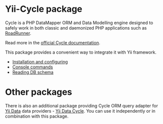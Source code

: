 # Yii-Cycle package

Cycle is a PHP DataMapper ORM and Data Modelling engine designed to safely work in both classic and daemonized PHP
applications such as [RoadRunner](https://github.com/roadrunner-server/roadrunner).

Read more in the [official Cycle documentation](https://cycle-orm.dev/docs/readme/2.x).

This package provides a convenient way to integrate it with Yii framework.

- [Installation and configuring](installation.md)
- [Console commands](console-commands.md)
- [Reading DB schema](reading-schema.md)

# Other packages

There is also an additional package providing Cycle ORM query adapter for [Yii Data](https://github.com/yiisoft/data) 
data providers - [Yii Data Cycle](https://github.com/yiisoft/data-cycle). You can use it independently or in combination 
with this package.  
